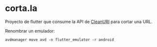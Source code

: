 # corta.la

Proyecto de flutter que consume la API de [CleanURI](https://cleanuri.com/docs) para cortar una URL.

Renombrar un emulador:

```
avdmanager move avd -n flutter_emulator -r android
```